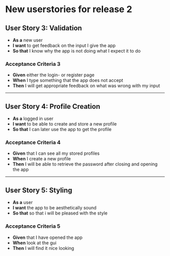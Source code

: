 # New userstories for release 2

## User Story 3: Validation

- **As a** new user
- **I want** to get feedback on the input I give the app
- **So that** I know why the app is not doing what I expect it to do

### Acceptance Criteria 3

- **Given** either the login- or register page
- **When** I type something that the app does not accept
- **Then** I will get appropriate feedback on what was wrong with my input

---

## User Story 4: Profile Creation

- **As a** logged in user
- **I want** to be able to create and store a new profile
- **So that** I can later use the app to get the profile

### Acceptance Criteria 4

- **Given** that I can see all my stored profiles
- **When** I create a new profile
- **Then** I will be able to retrieve the password after closing and opening the app

---

## User Story 5: Styling

- **As a** user
- **I want** the app to be aesthetically sound
- **So that** so that i will be pleased with the style

### Acceptance Criteria 5

- **Given** that I have opened the app
- **When** look at the gui
- **Then** I will find it nice looking
